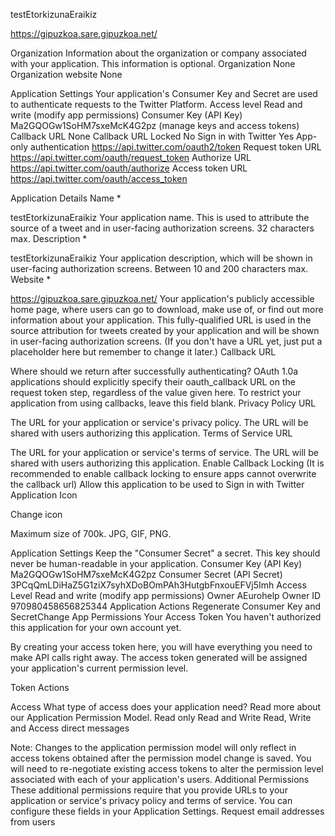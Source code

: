 


testEtorkizunaEraikiz

https://gipuzkoa.sare.gipuzkoa.net/

Organization
Information about the organization or company associated with your application. This information is optional.
Organization	None
Organization website	None



Application Settings
Your application's Consumer Key and Secret are used to authenticate requests to the Twitter Platform.
Access level	Read and write (modify app permissions)
Consumer Key (API Key)	Ma2GQOGw1SoHM7sxeMcK4G2pz (manage keys and access tokens)
Callback URL	None
Callback URL Locked	No
Sign in with Twitter	Yes
App-only authentication	https://api.twitter.com/oauth2/token
Request token URL	https://api.twitter.com/oauth/request_token
Authorize URL	https://api.twitter.com/oauth/authorize
Access token URL	https://api.twitter.com/oauth/access_token






Application Details
Name *

testEtorkizunaEraikiz
Your application name. This is used to attribute the source of a tweet and in user-facing authorization screens. 32 characters max.
Description *

testEtorkizunaEraikiz
Your application description, which will be shown in user-facing authorization screens. Between 10 and 200 characters max.
Website *

https://gipuzkoa.sare.gipuzkoa.net/
Your application's publicly accessible home page, where users can go to download, make use of, or find out more information about your application. This fully-qualified URL is used in the source attribution for tweets created by your application and will be shown in user-facing authorization screens.
(If you don't have a URL yet, just put a placeholder here but remember to change it later.)
Callback URL

Where should we return after successfully authenticating? OAuth 1.0a applications should explicitly specify their oauth_callback URL on the request token step, regardless of the value given here. To restrict your application from using callbacks, leave this field blank.
Privacy Policy URL

The URL for your application or service's privacy policy. The URL will be shared with users authorizing this application.
Terms of Service URL

The URL for your application or service's terms of service. The URL will be shared with users authorizing this application.
Enable Callback Locking (It is recommended to enable callback locking to ensure apps cannot overwrite the callback url)
Allow this application to be used to Sign in with Twitter
Application Icon

Change icon

Maximum size of 700k. JPG, GIF, PNG.




Application Settings
Keep the "Consumer Secret" a secret. This key should never be human-readable in your application.
Consumer Key (API Key)	Ma2GQOGw1SoHM7sxeMcK4G2pz
Consumer Secret (API Secret)	3PCqQmLDiHaZ5G1ziX7syhXDoBOmPAh3HutgbFnxouEFVj5Imh
Access Level	Read and write (modify app permissions)
Owner	AEurohelp
Owner ID	970980458656825344
Application Actions
Regenerate Consumer Key and SecretChange App Permissions
Your Access Token
You haven't authorized this application for your own account yet.

By creating your access token here, you will have everything you need to make API calls right away. The access token generated will be assigned your application's current permission level.

Token Actions




Access
What type of access does your application need?
Read more about our Application Permission Model.
Read only
Read and Write
Read, Write and Access direct messages

Note:
Changes to the application permission model will only reflect in access tokens obtained after the permission model change is saved. You will need to re-negotiate existing access tokens to alter the permission level associated with each of your application's users.
Additional Permissions
These additional permissions require that you provide URLs to your application or service's privacy policy and terms of service. You can configure these fields in your Application Settings.
Request email addresses from users
